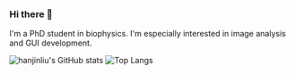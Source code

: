 ### Hi there 👋

I'm a PhD student in biophysics. I'm especially interested in image analysis and GUI development.

![hanjinliu's GitHub stats](https://github-readme-stats.vercel.app/api?username=hanjinliu)
![Top Langs](https://github-readme-stats.vercel.app/api/top-langs/?username=hanjinliu&hide=jupyter%20notebook)
